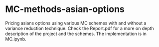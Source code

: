 # MC-methods-asian-options
Pricing asians options using various MC schemes with and without a variance reduction technique. Check the Report.pdf for a more on depth description of the project and the schemes. The implementation is in MC.ipynb.
